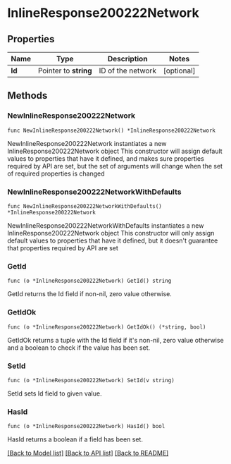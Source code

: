 # InlineResponse200222Network

## Properties

Name | Type | Description | Notes
------------ | ------------- | ------------- | -------------
**Id** | Pointer to **string** | ID of the network | [optional] 

## Methods

### NewInlineResponse200222Network

`func NewInlineResponse200222Network() *InlineResponse200222Network`

NewInlineResponse200222Network instantiates a new InlineResponse200222Network object
This constructor will assign default values to properties that have it defined,
and makes sure properties required by API are set, but the set of arguments
will change when the set of required properties is changed

### NewInlineResponse200222NetworkWithDefaults

`func NewInlineResponse200222NetworkWithDefaults() *InlineResponse200222Network`

NewInlineResponse200222NetworkWithDefaults instantiates a new InlineResponse200222Network object
This constructor will only assign default values to properties that have it defined,
but it doesn't guarantee that properties required by API are set

### GetId

`func (o *InlineResponse200222Network) GetId() string`

GetId returns the Id field if non-nil, zero value otherwise.

### GetIdOk

`func (o *InlineResponse200222Network) GetIdOk() (*string, bool)`

GetIdOk returns a tuple with the Id field if it's non-nil, zero value otherwise
and a boolean to check if the value has been set.

### SetId

`func (o *InlineResponse200222Network) SetId(v string)`

SetId sets Id field to given value.

### HasId

`func (o *InlineResponse200222Network) HasId() bool`

HasId returns a boolean if a field has been set.


[[Back to Model list]](../README.md#documentation-for-models) [[Back to API list]](../README.md#documentation-for-api-endpoints) [[Back to README]](../README.md)


